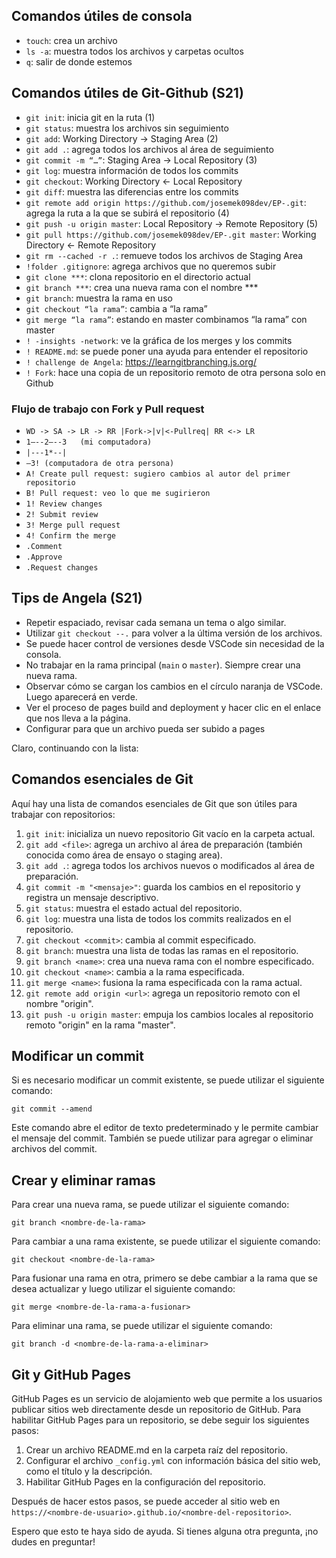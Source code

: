 ## Comandos útiles de consola

- `touch`: crea un archivo
- `ls -a`: muestra todos los archivos y carpetas ocultos
- `q`: salir de donde estemos

## Comandos útiles de Git-Github (S21)

- `git init`: inicia git en la ruta (1)
- `git status`: muestra los archivos sin seguimiento
- `git add`: Working Directory  ->  Staging Area  (2)
- `git add .`: agrega todos los archivos al área de seguimiento
- `git commit -m “…”`:  Staging Area  ->  Local Repository  (3)
- `git log`: muestra información de todos los commits
- `git checkout`:  Working Directory  <-  Local Repository
- `git diff`: muestra las diferencias entre los commits
- `git remote add origin https://github.com/josemek098dev/EP-.git`: agrega la ruta a la que se subirá el repositorio (4)
- `git push -u origin master`:  Local Repository  ->  Remote Repository  (5)
- `git pull https://github.com/josemek098dev/EP-.git master`:  Working Directory  <-  Remote Repository
- `git rm --cached -r .`: remueve todos los archivos de Staging Area 
- `!folder .gitignore`: agrega archivos que no queremos subir
- `git clone ***`: clona repositorio en el directorio actual
- `git branch ***`: crea una nueva rama con el nombre ***
- `git branch`: muestra la rama en uso
- `git checkout “la rama”`: cambia a “la rama”
- `git merge “la rama”`: estando en master combinamos “la rama” con master
- `! -insights -network`: ve la gráfica de los merges y los commits
- `! README.md`: se puede poner una ayuda para entender el repositorio
- `! challenge de Angela`: https://learngitbranching.js.org/
- `! Fork`: hace una copia de un repositorio remoto de otra persona solo en Github

### Flujo de trabajo con Fork y Pull request

- `WD -> SA -> LR -> RR |Fork->|v|<-Pullreq| RR <-> LR`
- `1—--2—--3   (mi computadora)`
- `|---1*--|`
- `–3! (computadora de otra persona)`
- `A! Create pull request: sugiero cambios al autor del primer repositorio`
- `B! Pull request: veo lo que me sugirieron`
- `1! Review changes`
- `2! Submit review`
- `3! Merge pull request`
- `4! Confirm the merge`
- `.Comment`
- `.Approve`
- `.Request changes`

## Tips de Angela (S21)

- Repetir espaciado, revisar cada semana un tema o algo similar.
- Utilizar `git checkout --.` para volver a la última versión de los archivos.
- Se puede hacer control de versiones desde VSCode sin necesidad de la consola.
- No trabajar en la rama principal (`main` o `master`). Siempre crear una nueva rama.
- Observar cómo se cargan los cambios en el círculo naranja de VSCode. Luego aparecerá en verde.
- Ver el proceso de pages build and deployment y hacer clic en el enlace que nos lleva a la página.
- Configurar para que un archivo pueda ser subido a pages

Claro, continuando con la lista:

## Comandos esenciales de Git

Aquí hay una lista de comandos esenciales de Git que son útiles para trabajar con repositorios:

1. `git init`: inicializa un nuevo repositorio Git vacío en la carpeta actual.
2. `git add <file>`: agrega un archivo al área de preparación (también conocida como área de ensayo o staging area).
3. `git add .`: agrega todos los archivos nuevos o modificados al área de preparación.
4. `git commit -m "<mensaje>"`: guarda los cambios en el repositorio y registra un mensaje descriptivo.
5. `git status`: muestra el estado actual del repositorio.
6. `git log`: muestra una lista de todos los commits realizados en el repositorio.
7. `git checkout <commit>`: cambia al commit especificado.
8. `git branch`: muestra una lista de todas las ramas en el repositorio.
9. `git branch <name>`: crea una nueva rama con el nombre especificado.
10. `git checkout <name>`: cambia a la rama especificada.
11. `git merge <name>`: fusiona la rama especificada con la rama actual.
12. `git remote add origin <url>`: agrega un repositorio remoto con el nombre "origin".
13. `git push -u origin master`: empuja los cambios locales al repositorio remoto "origin" en la rama "master".

## Modificar un commit

Si es necesario modificar un commit existente, se puede utilizar el siguiente comando:

```
git commit --amend
```

Este comando abre el editor de texto predeterminado y le permite cambiar el mensaje del commit. También se puede utilizar para agregar o eliminar archivos del commit.

## Crear y eliminar ramas

Para crear una nueva rama, se puede utilizar el siguiente comando:

```
git branch <nombre-de-la-rama>
```

Para cambiar a una rama existente, se puede utilizar el siguiente comando:

```
git checkout <nombre-de-la-rama>
```

Para fusionar una rama en otra, primero se debe cambiar a la rama que se desea actualizar y luego utilizar el siguiente comando:

```
git merge <nombre-de-la-rama-a-fusionar>
```

Para eliminar una rama, se puede utilizar el siguiente comando:

```
git branch -d <nombre-de-la-rama-a-eliminar>
```

## Git y GitHub Pages

GitHub Pages es un servicio de alojamiento web que permite a los usuarios publicar sitios web directamente desde un repositorio de GitHub. Para habilitar GitHub Pages para un repositorio, se debe seguir los siguientes pasos:

1. Crear un archivo README.md en la carpeta raíz del repositorio.
2. Configurar el archivo `_config.yml` con información básica del sitio web, como el título y la descripción.
3. Habilitar GitHub Pages en la configuración del repositorio.

Después de hacer estos pasos, se puede acceder al sitio web en `https://<nombre-de-usuario>.github.io/<nombre-del-repositorio>`.

Espero que esto te haya sido de ayuda. Si tienes alguna otra pregunta, ¡no dudes en preguntar!